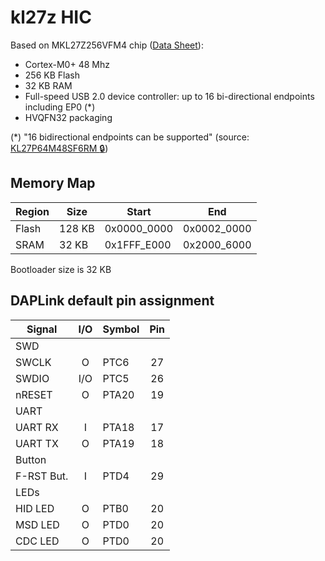 # kl27z HIC

Based on MKL27Z256VFM4 chip ([Data Sheet](https://www.nxp.com/docs/en/data-sheet/KL27P64M48SF6.pdf)):
- Cortex-M0+ 48 Mhz
- 256 KB Flash
- 32 KB RAM
- Full-speed USB 2.0 device controller: up to 16 bi-directional endpoints including EP0 (*)
- HVQFN32 packaging

(*) "16 bidirectional endpoints can be supported" (source: [KL27P64M48SF6RM :lock:](https://www.nxp.com/webapp/Download?colCode=KL27P64M48SF6RM))

## Memory Map

| Region   |  Size  | Start       | End         |
|----------|--------|-------------|-------------|
| Flash    | 128 KB | 0x0000_0000 | 0x0002_0000 |
| SRAM     |  32 KB | 0x1FFF_E000 | 0x2000_6000 |

Bootloader size is 32 KB

## DAPLink default pin assignment

| Signal      | I/O | Symbol  | Pin |
|-------------|:---:|---------|:---:|
| SWD         |
| SWCLK       |  O  | PTC6    |  27 |
| SWDIO       | I/O | PTC5    |  26 |
| nRESET      |  O  | PTA20   |  19 |
| UART        |
| UART RX     |  I  | PTA18   |  17 |
| UART TX     |  O  | PTA19   |  18 |
| Button      |
| F-RST  But. |  I  | PTD4    |  29 |
| LEDs        |
| HID LED     |  O  | PTB0    |  20 |
| MSD LED     |  O  | PTD0    |  20 |
| CDC LED     |  O  | PTD0    |  20 |
